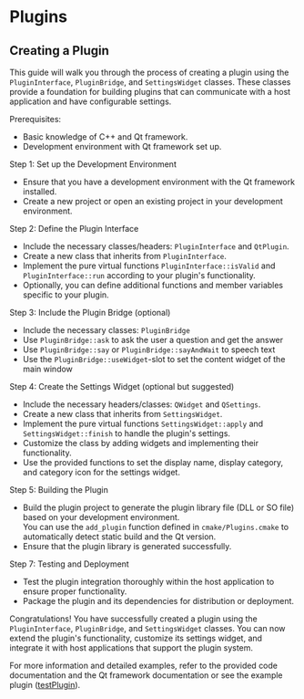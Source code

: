 # Plugins

## Creating a Plugin

This guide will walk you through the process of creating a plugin using the `PluginInterface`, `PluginBridge`, and `SettingsWidget` classes. These classes provide a foundation for building plugins that can communicate with a host application and have configurable settings.

Prerequisites:
- Basic knowledge of C++ and Qt framework.
- Development environment with Qt framework set up.

Step 1: Set up the Development Environment
- Ensure that you have a development environment with the Qt framework installed.
- Create a new project or open an existing project in your development environment.

Step 2: Define the Plugin Interface
- Include the necessary classes/headers: `PluginInterface` and `QtPlugin`.
- Create a new class that inherits from `PluginInterface`.
- Implement the pure virtual functions `PluginInterface::isValid` and `PluginInterface::run` according to your plugin's functionality.
- Optionally, you can define additional functions and member variables specific to your plugin.

Step 3: Include the Plugin Bridge (optional)
- Include the necessary classes: `PluginBridge`
- Use `PluginBridge::ask` to ask the user a question and get the answer
- Use `PluginBridge::say` or `PluginBridge::sayAndWait` to speech text
- Use the `PluginBridge::useWidget`-slot to set the content widget of the main window

Step 4: Create the Settings Widget (optional but suggested)
- Include the necessary headers/classes: `QWidget` and `QSettings`.
- Create a new class that inherits from `SettingsWidget`.
- Implement the pure virtual functions `SettingsWidget::apply` and `SettingsWidget::finish` to handle the plugin's settings.
- Customize the class by adding widgets and implementing their functionality.
- Use the provided functions to set the display name, display category, and category icon for the settings widget.

Step 5: Building the Plugin
- Build the plugin project to generate the plugin library file (DLL or SO file) based on your development environment.  
  You can use the `add_plugin` function defined in `cmake/Plugins.cmake` to automatically detect static build and the Qt version.
- Ensure that the plugin library is generated successfully.

Step 7: Testing and Deployment
- Test the plugin integration thoroughly within the host application to ensure proper functionality.
- Package the plugin and its dependencies for distribution or deployment.

Congratulations! You have successfully created a plugin using the `PluginInterface`, `PluginBridge`, and `SettingsWidget` classes. You can now extend the plugin's functionality, customize its settings widget, and integrate it with host applications that support the plugin system.

For more information and detailed examples, refer to the provided code documentation and the Qt framework documentation or see the example plugin ([testPlugin](testPlugin/)).
